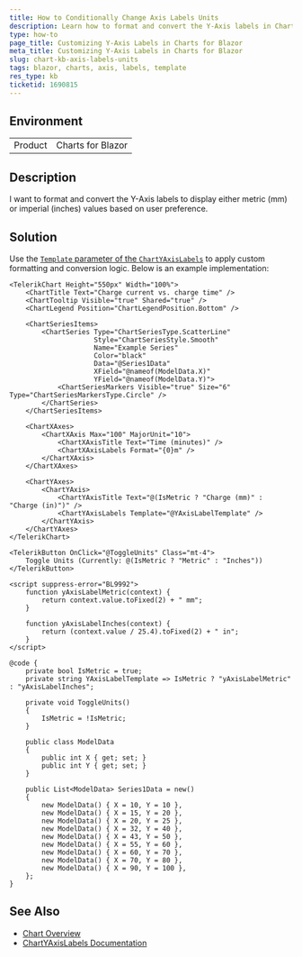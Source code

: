 ```yaml
---
title: How to Conditionally Change Axis Labels Units
description: Learn how to format and convert the Y-Axis labels in Charts for Blazor to display inch or metric values based on user preference.
type: how-to
page_title: Customizing Y-Axis Labels in Charts for Blazor
meta_title: Customizing Y-Axis Labels in Charts for Blazor
slug: chart-kb-axis-labels-units
tags: blazor, charts, axis, labels, template
res_type: kb
ticketid: 1690815
---
```


## Environment

<table>
    <tbody>
        <tr>
            <td>Product</td>
            <td>Charts for Blazor</td>
        </tr>
    </tbody>
</table>

## Description

I want to format and convert the Y-Axis labels to display either metric (mm) or imperial (inches) values based on user preference.

## Solution

Use the [`Template` parameter of the `ChartYAxisLabels`](slug:components/chart/label-template-format) to apply custom formatting and conversion logic. Below is an example implementation:

````RAZOR
<TelerikChart Height="550px" Width="100%">
    <ChartTitle Text="Charge current vs. charge time" />
    <ChartTooltip Visible="true" Shared="true" />
    <ChartLegend Position="ChartLegendPosition.Bottom" />

    <ChartSeriesItems>
        <ChartSeries Type="ChartSeriesType.ScatterLine"
                     Style="ChartSeriesStyle.Smooth"
                     Name="Example Series"
                     Color="black"
                     Data="@Series1Data"
                     XField="@nameof(ModelData.X)"
                     YField="@nameof(ModelData.Y)">
            <ChartSeriesMarkers Visible="true" Size="6" Type="ChartSeriesMarkersType.Circle" />
        </ChartSeries>
    </ChartSeriesItems>

    <ChartXAxes>
        <ChartXAxis Max="100" MajorUnit="10">
            <ChartXAxisTitle Text="Time (minutes)" />
            <ChartXAxisLabels Format="{0}m" />
        </ChartXAxis>
    </ChartXAxes>

    <ChartYAxes>
        <ChartYAxis>
            <ChartYAxisTitle Text="@(IsMetric ? "Charge (mm)" : "Charge (in)")" />
            <ChartYAxisLabels Template="@YAxisLabelTemplate" />
        </ChartYAxis>
    </ChartYAxes>
</TelerikChart>

<TelerikButton OnClick="@ToggleUnits" Class="mt-4">
    Toggle Units (Currently: @(IsMetric ? "Metric" : "Inches"))
</TelerikButton>

<script suppress-error="BL9992">
    function yAxisLabelMetric(context) {
        return context.value.toFixed(2) + " mm";
    }

    function yAxisLabelInches(context) {
        return (context.value / 25.4).toFixed(2) + " in";
    }
</script>

@code {
    private bool IsMetric = true;
    private string YAxisLabelTemplate => IsMetric ? "yAxisLabelMetric" : "yAxisLabelInches";

    private void ToggleUnits()
    {
        IsMetric = !IsMetric;
    }

    public class ModelData
    {
        public int X { get; set; }
        public int Y { get; set; }
    }

    public List<ModelData> Series1Data = new()
    {
        new ModelData() { X = 10, Y = 10 },
        new ModelData() { X = 15, Y = 20 },
        new ModelData() { X = 20, Y = 25 },
        new ModelData() { X = 32, Y = 40 },
        new ModelData() { X = 43, Y = 50 },
        new ModelData() { X = 55, Y = 60 },
        new ModelData() { X = 60, Y = 70 },
        new ModelData() { X = 70, Y = 80 },
        new ModelData() { X = 90, Y = 100 },
    };
}
````

## See Also

* [Chart Overview](slug:components/chart/overview)
* [ChartYAxisLabels Documentation](slug:components/chart/label-template-format)
